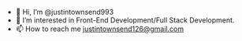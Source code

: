 - 👋 Hi, I’m @justintownsend993
- 👀 I’m interested in Front-End Development/Full Stack Development.
- 📫 How to reach me justintownsend126@gmail.com
<!---
justintownsend993/justintownsend993 is a ✨ special ✨ repository because its `README.md` (this file) appears on your GitHub profile.
You can click the Preview link to take a look at your changes.
--->
